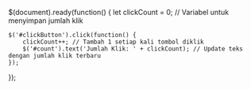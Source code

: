 $(document).ready(function() {
    let clickCount = 0; // Variabel untuk menyimpan jumlah klik

    $('#clickButton').click(function() {
        clickCount++; // Tambah 1 setiap kali tombol diklik
        $('#count').text('Jumlah Klik: ' + clickCount); // Update teks dengan jumlah klik terbaru
    });
});

